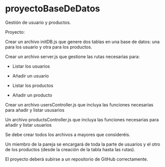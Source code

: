 # proyectoBaseDeDatos

Gestión de usuario y productos.

Proyecto:

Crear un archivo initDB.js que genere dos tablas en una base de datos: una para los usuario y otra para los productos.

Crear un archivo server.js que gestione las rutas necesarias para:

- Listar los usuarios

- Añadir un usuario

- Listar los productos

- Añadir un producto


Crear un archivo usersController.js que incluya las funciones necesarias para añadir y listar ususarios

Un archivo productsController.js que incluya las funciones necesarias para añadir y listar usuarios

Se debe crear todos los archivos a mayores que consideréis.

Un miembro de la pareja se encargará de toda la parte de usuarios y el otro de los productos (desde la creación de la tabla hasta las rutas). 

El proyecto deberá subirse a un repositorio de GitHub correctamente.